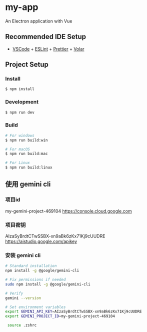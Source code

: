 # my-app

An Electron application with Vue

## Recommended IDE Setup

- [VSCode](https://code.visualstudio.com/) + [ESLint](https://marketplace.visualstudio.com/items?itemName=dbaeumer.vscode-eslint) + [Prettier](https://marketplace.visualstudio.com/items?itemName=esbenp.prettier-vscode) + [Volar](https://marketplace.visualstudio.com/items?itemName=Vue.volar)

## Project Setup

### Install

```bash
$ npm install
```

### Development

```bash
$ npm run dev
```

### Build

```bash
# For windows
$ npm run build:win

# For macOS
$ npm run build:mac

# For Linux
$ npm run build:linux
```

## 使用 gemini cli

### 项目id

my-gemini-project-469104 https://console.cloud.google.com

### 项目密钥

AIzaSyBrdtCTwSSBX-xn9aBk6zKx71Kj9cUUDRE https://aistudio.google.com/apikey

### 安装 gemini cli

```bash
# Standard installation
npm install -g @google/gemini-cli

# Fix permissions if needed
sudo npm install -g @google/gemini-cli

# Verify
gemini --version

# Set environment variables
export GEMINI_API_KEY=AIzaSyBrdtCTwSSBX-xn9aBk6zKx71Kj9cUUDRE
export GEMINI_PROJECT_ID=my-gemini-project-469104

 source .zshrc
```

